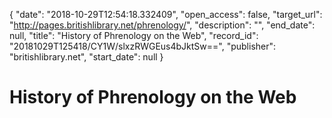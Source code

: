 {
  "date": "2018-10-29T12:54:18.332409", 
  "open_access": false, 
  "target_url": "http://pages.britishlibrary.net/phrenology/", 
  "description": "", 
  "end_date": null, 
  "title": "History of Phrenology on the Web", 
  "record_id": "20181029T125418/CY1W/slxzRWGEus4bJktSw==", 
  "publisher": "britishlibrary.net", 
  "start_date": null
}

# History of Phrenology on the Web

